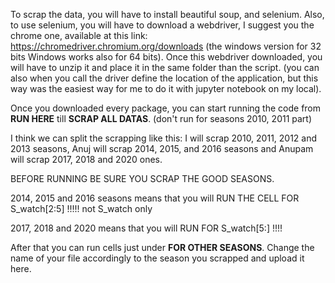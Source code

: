 To scrap the data, you will have to install beautiful soup, and selenium. Also, to use selenium, you will have to download a webdriver, I suggest you the chrome one,
available at this link: https://chromedriver.chromium.org/downloads (the windows version for 32 bits Windows works also for 64 bits). Once this webdriver
downloaded, you will have to unzip it and place it in the same folder than the script. (you can also when you call the driver define the location of the application, but 
this way was the easiest way for me to do it with jupyter notebook on my local).

Once you downloaded every package, you can start running the code from **RUN HERE** till **SCRAP ALL DATAS**. (don't run for seasons 2010, 2011 part) 

I think we can split the scrapping like this: 
  I will scrap 2010, 2011, 2012 and 2013 seasons, Anuj will scrap 2014, 2015, and 2016 seasons and Anupam will scrap 2017, 2018 and 2020 ones.

BEFORE RUNNING BE SURE YOU SCRAP THE GOOD SEASONS. 

2014, 2015 and 2016 seasons means that you will RUN THE CELL FOR S_watch[2:5] !!!!! not S_watch only

2017, 2018 and 2020 means that you will RUN FOR S_watch[5:] !!!! 

After that you can run cells  just under **FOR OTHER SEASONS**. Change the name of your file accordingly to the season you scrapped and upload it here. 
